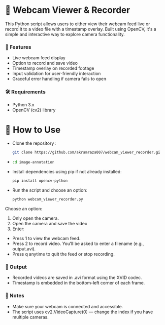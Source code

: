 # 📸 Webcam Viewer & Recorder
This Python script allows users to either view their webcam feed live or record it to a video file with a timestamp overlay. Built using OpenCV, it's a simple and interactive way to explore camera functionality.
### 🚀 Features
- Live webcam feed display
- Option to record and save video
- Timestamp overlay on recorded footage
- Input validation for user-friendly interaction
- Graceful error handling if camera fails to open
### 🛠 Requirements
- Python 3.x
- OpenCV (cv2) library


# 📂 How to Use
- Clone the repository :
  ``` bash
  git clone https://github.com/akramraza007/webcam_viewer_recorder.git
  ```
- 
    ``` bash
  cd image-annotation
  ```
- Install dependencies using pip if not already installed:
  ``` bash
  pip install opencv-python
  ```
- Run the script and choose an option:
  ```bash
  python webcam_viewer_recorder.py
  ```

Choose an option:
1. Only open the camera.
2. Open the camera and save the video
3. Enter:
- Press 1 to view the webcam feed.
- Press 2 to record video. You'll be asked to enter a filename (e.g., output.avi).
- Press q anytime to quit the feed or stop recording.
### 📁 Output
- Recorded videos are saved in .avi format using the XVID codec.
- Timestamp is embedded in the bottom-left corner of each frame.
### 🧠 Notes
- Make sure your webcam is connected and accessible.
- The script uses cv2.VideoCapture(0) — change the index if you have multiple cameras.


